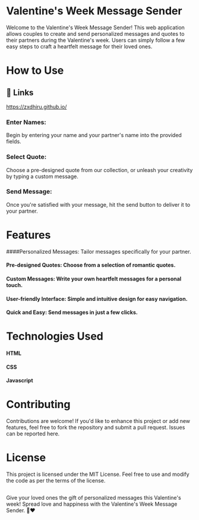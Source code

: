 
# Valentine's Week Message Sender

Welcome to the Valentine's Week Message Sender! This web application allows couples to create and send personalized messages and quotes to their partners during the Valentine's week. Users can simply follow a few easy steps to craft a heartfelt message for their loved ones.

# How to Use

## 🔗 Links
https://zxdhiru.github.io/

### Enter Names: 
Begin by entering your name and your partner's name into the provided fields.

### Select Quote: 
Choose a pre-designed quote from our collection, or unleash your creativity by typing a custom message.

### Send Message: 
Once you're satisfied with your message, hit the send button to deliver it to your partner.

# Features

####Personalized Messages: 
Tailor messages specifically for your partner.

#### Pre-designed Quotes: Choose from a selection of romantic quotes.

#### Custom Messages: Write your own heartfelt messages for a personal touch.

#### User-friendly Interface: Simple and intuitive design for easy navigation.

#### Quick and Easy: Send messages in just a few clicks.

# Technologies Used

#### HTML
#### CSS
#### Javascript

## 

# Contributing

Contributions are welcome! If you'd like to enhance this project or add new features, feel free to fork the repository and submit a pull request. Issues can be reported here.

## 

# License
This project is licensed under the MIT License. Feel free to use and modify the code as per the terms of the license.


## 
Give your loved ones the gift of personalized messages this Valentine's week! Spread love and happiness with the Valentine's Week Message Sender. 💌❤️
